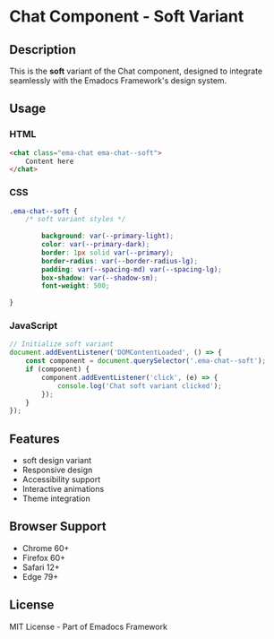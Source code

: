 # Chat Component - Soft Variant

## Description
This is the **soft** variant of the Chat component, designed to integrate seamlessly with the Emadocs Framework's design system.

## Usage

### HTML
```html
<chat class="ema-chat ema-chat--soft">
    Content here
</chat>
```

### CSS
```css
.ema-chat--soft {
    /* soft variant styles */
    
        background: var(--primary-light);
        color: var(--primary-dark);
        border: 1px solid var(--primary);
        border-radius: var(--border-radius-lg);
        padding: var(--spacing-md) var(--spacing-lg);
        box-shadow: var(--shadow-sm);
        font-weight: 500;
    
}
```

### JavaScript
```javascript
// Initialize soft variant
document.addEventListener('DOMContentLoaded', () => {
    const component = document.querySelector('.ema-chat--soft');
    if (component) {
        component.addEventListener('click', (e) => {
            console.log('Chat soft variant clicked');
        });
    }
});
```

## Features
- soft design variant
- Responsive design
- Accessibility support
- Interactive animations
- Theme integration

## Browser Support
- Chrome 60+
- Firefox 60+
- Safari 12+
- Edge 79+

## License
MIT License - Part of Emadocs Framework
